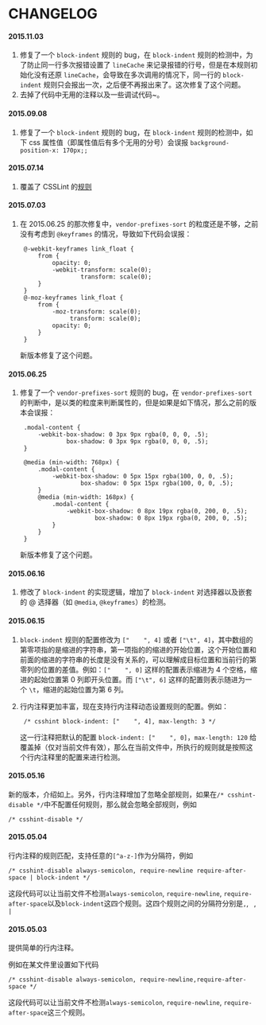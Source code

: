 CHANGELOG
===

#### 2015.11.03

1. 修复了一个 `block-indent` 规则的 bug，在 `block-indent` 规则的检测中，为了防止同一行多次报错设置了 `lineCache` 来记录报错的行号，但是在本规则初始化没有还原 `lineCache`，会导致在多次调用的情况下，同一行的 `block-indent` 规则只会报出一次，之后便不再报出来了。这次修复了这个问题。
2. 去掉了代码中无用的注释以及一些调试代码~。

#### 2015.09.08

1. 修复了一个 `block-indent` 规则的 bug，在 `block-indent` 规则的检测中，如下 css 属性值（即属性值后有多个无用的分号）会误报 `background-position-x: 170px;;` 

#### 2015.07.14

1. 覆盖了 CSSLint 的[规则](https://github.com/CSSLint/csslint/wiki/Rules)

#### 2015.07.03

1. 在 2015.06.25 的那次修复中，`vendor-prefixes-sort` 的粒度还是不够，之前没有考虑到 `@keyframes` 的情况，导致如下代码会误报：

        @-webkit-keyframes link_float {
            from {
                opacity: 0;
                -webkit-transform: scale(0);
                        transform: scale(0);
            }
        }
        @-moz-keyframes link_float {
            from {
                -moz-transform: scale(0);
                     transform: scale(0);
                opacity: 0;
            }
        }


    新版本修复了这个问题。

#### 2015.06.25

1. 修复了一个 `vendor-prefixes-sort` 规则的 bug，在 `vendor-prefixes-sort` 的判断中，是以类的粒度来判断属性的，但是如果是如下情况，那么之前的版本会误报：

        .modal-content {
            -webkit-box-shadow: 0 3px 9px rgba(0, 0, 0, .5);
                    box-shadow: 0 3px 9px rgba(0, 0, 0, .5);
        }

        @media (min-width: 768px) {
            .modal-content {
                -webkit-box-shadow: 0 5px 15px rgba(100, 0, 0, .5);
                        box-shadow: 0 5px 15px rgba(100, 0, 0, .5);
            }
            @media (min-width: 168px) {
                .modal-content {
                    -webkit-box-shadow: 0 8px 19px rgba(0, 200, 0, .5);
                            box-shadow: 0 8px 19px rgba(0, 200, 0, .5);
                }
            }
        }

	新版本修复了这个问题。

#### 2015.06.16

1. 修改了 `block-indent` 的实现逻辑，增加了 `block-indent` 对选择器以及嵌套的 @ 选择器（如 `@media`, `@keyframes`）的检测。

#### 2015.06.15 

1. `block-indent` 规则的配置修改为 `["    ", 4]` 或者 `["\t", 4]`，其中数组的第零项指的是缩进的字符串，第一项指的的缩进的开始位置，这个开始位置和前面的缩进的字符串的长度是没有关系的，可以理解成目标位置和当前行的第零列的位置的差值。例如：`["    ", 0]` 这样的配置表示缩进为 4 个空格，缩进的起始位置第 0 列即开头位置。而 `["\t", 6]` 这样的配置则表示随进为一个 `\t`，缩进的起始位置为第 6 列。
2. 行内注释更加丰富，现在支持行内注释动态设置规则的配置。例如：
    
        /* csshint block-indent: ["    ", 4], max-length: 3 */
    
    这一行注释把默认的配置 `block-indent: ["    ", 0]`，`max-length: 120` 给覆盖掉（仅对当前文件有效），那么在当前文件中，所执行的规则就是按照这个行内注释里的配置来进行检测。

#### 2015.05.16 

新的版本，介绍如上。另外，行内注释增加了忽略全部规则，如果在`/* csshint-disable */`中不配置任何规则，那么就会忽略全部规则，例如

    /* csshint-disable */

#### 2015.05.04 

行内注释的规则匹配，支持任意的`[^a-z-]`作为分隔符，例如

    /* csshint-disable always-semicolon, require-newline require-after-space | block-indent */

这段代码可以让当前文件不检测`always-semicolon`, `require-newline`, `require-after-space`以及`block-indent`这四个规则。这四个规则之间的分隔符分别是`,`, ` `, `|`

#### 2015.05.03 

提供简单的行内注释。

例如在某文件里设置如下代码

    /* csshint-disable always-semicolon, require-newline,require-after-space */

这段代码可以让当前文件不检测`always-semicolon`, `require-newline`, `require-after-space`这三个规则。


